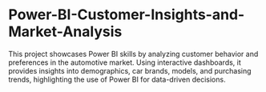 # Power-BI-Customer-Insights-and-Market-Analysis
This project showcases Power BI skills by analyzing customer behavior and preferences in the automotive market. Using interactive dashboards, it provides insights into demographics, car brands, models, and purchasing trends, highlighting the use of Power BI for data-driven decisions.
